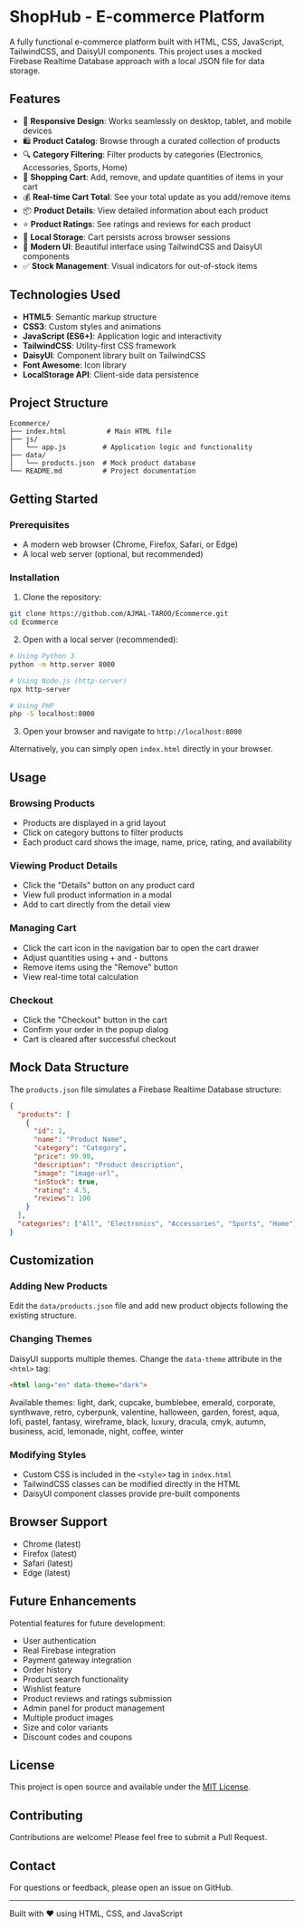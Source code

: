 # ShopHub - E-commerce Platform

A fully functional e-commerce platform built with HTML, CSS, JavaScript, TailwindCSS, and DaisyUI components. This project uses a mocked Firebase Realtime Database approach with a local JSON file for data storage.

## Features

- 📱 **Responsive Design**: Works seamlessly on desktop, tablet, and mobile devices
- 🛍️ **Product Catalog**: Browse through a curated collection of products
- 🔍 **Category Filtering**: Filter products by categories (Electronics, Accessories, Sports, Home)
- 🛒 **Shopping Cart**: Add, remove, and update quantities of items in your cart
- 💰 **Real-time Cart Total**: See your total update as you add/remove items
- 📦 **Product Details**: View detailed information about each product
- ⭐ **Product Ratings**: See ratings and reviews for each product
- 💾 **Local Storage**: Cart persists across browser sessions
- 🎨 **Modern UI**: Beautiful interface using TailwindCSS and DaisyUI components
- ✅ **Stock Management**: Visual indicators for out-of-stock items

## Technologies Used

- **HTML5**: Semantic markup structure
- **CSS3**: Custom styles and animations
- **JavaScript (ES6+)**: Application logic and interactivity
- **TailwindCSS**: Utility-first CSS framework
- **DaisyUI**: Component library built on TailwindCSS
- **Font Awesome**: Icon library
- **LocalStorage API**: Client-side data persistence

## Project Structure

```
Ecommerce/
├── index.html          # Main HTML file
├── js/
│   └── app.js         # Application logic and functionality
├── data/
│   └── products.json  # Mock product database
└── README.md          # Project documentation
```

## Getting Started

### Prerequisites

- A modern web browser (Chrome, Firefox, Safari, or Edge)
- A local web server (optional, but recommended)

### Installation

1. Clone the repository:
```bash
git clone https://github.com/AJMAL-TAROO/Ecommerce.git
cd Ecommerce
```

2. Open with a local server (recommended):
```bash
# Using Python 3
python -m http.server 8000

# Using Node.js (http-server)
npx http-server

# Using PHP
php -S localhost:8000
```

3. Open your browser and navigate to `http://localhost:8000`

Alternatively, you can simply open `index.html` directly in your browser.

## Usage

### Browsing Products
- Products are displayed in a grid layout
- Click on category buttons to filter products
- Each product card shows the image, name, price, rating, and availability

### Viewing Product Details
- Click the "Details" button on any product card
- View full product information in a modal
- Add to cart directly from the detail view

### Managing Cart
- Click the cart icon in the navigation bar to open the cart drawer
- Adjust quantities using + and - buttons
- Remove items using the "Remove" button
- View real-time total calculation

### Checkout
- Click the "Checkout" button in the cart
- Confirm your order in the popup dialog
- Cart is cleared after successful checkout

## Mock Data Structure

The `products.json` file simulates a Firebase Realtime Database structure:

```json
{
  "products": [
    {
      "id": 1,
      "name": "Product Name",
      "category": "Category",
      "price": 99.99,
      "description": "Product description",
      "image": "image-url",
      "inStock": true,
      "rating": 4.5,
      "reviews": 100
    }
  ],
  "categories": ["All", "Electronics", "Accessories", "Sports", "Home"]
}
```

## Customization

### Adding New Products
Edit the `data/products.json` file and add new product objects following the existing structure.

### Changing Themes
DaisyUI supports multiple themes. Change the `data-theme` attribute in the `<html>` tag:
```html
<html lang="en" data-theme="dark">
```

Available themes: light, dark, cupcake, bumblebee, emerald, corporate, synthwave, retro, cyberpunk, valentine, halloween, garden, forest, aqua, lofi, pastel, fantasy, wireframe, black, luxury, dracula, cmyk, autumn, business, acid, lemonade, night, coffee, winter

### Modifying Styles
- Custom CSS is included in the `<style>` tag in `index.html`
- TailwindCSS classes can be modified directly in the HTML
- DaisyUI component classes provide pre-built components

## Browser Support

- Chrome (latest)
- Firefox (latest)
- Safari (latest)
- Edge (latest)

## Future Enhancements

Potential features for future development:
- User authentication
- Real Firebase integration
- Payment gateway integration
- Order history
- Product search functionality
- Wishlist feature
- Product reviews and ratings submission
- Admin panel for product management
- Multiple product images
- Size and color variants
- Discount codes and coupons

## License

This project is open source and available under the [MIT License](LICENSE).

## Contributing

Contributions are welcome! Please feel free to submit a Pull Request.

## Contact

For questions or feedback, please open an issue on GitHub.

---

Built with ❤️ using HTML, CSS, and JavaScript